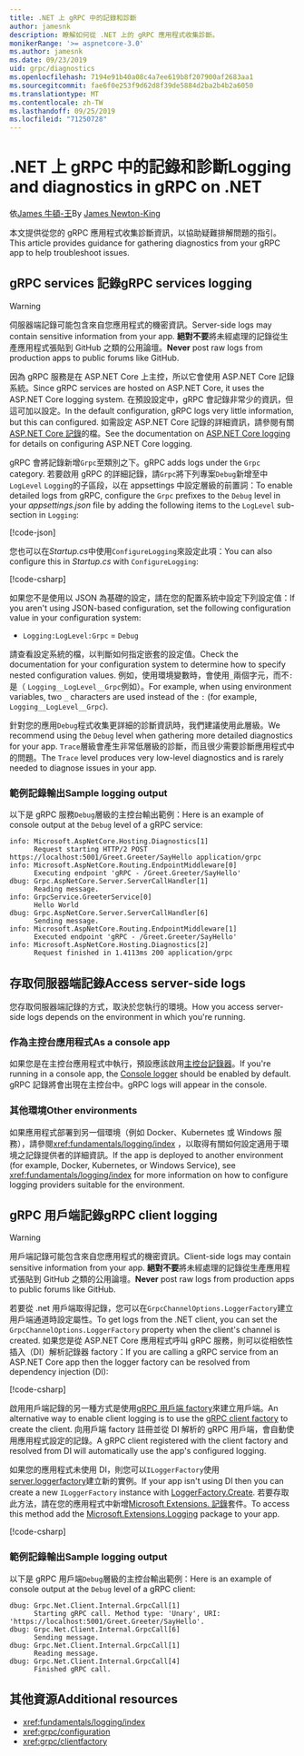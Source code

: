 ```yaml
---
title: .NET 上 gRPC 中的記錄和診斷
author: jamesnk
description: 瞭解如何從 .NET 上的 gRPC 應用程式收集診斷。
monikerRange: '>= aspnetcore-3.0'
ms.author: jamesnk
ms.date: 09/23/2019
uid: grpc/diagnostics
ms.openlocfilehash: 7194e91b40a08c4a7ee619b8f207900af2683aa1
ms.sourcegitcommit: fae6f0e253f9d62d8f39de5884d2ba2b4b2a6050
ms.translationtype: MT
ms.contentlocale: zh-TW
ms.lasthandoff: 09/25/2019
ms.locfileid: "71250728"
---
```

# <a name="logging-and-diagnostics-in-grpc-on-net"></a><span data-ttu-id="4e053-103">.NET 上 gRPC 中的記錄和診斷</span><span class="sxs-lookup"><span data-stu-id="4e053-103">Logging and diagnostics in gRPC on .NET</span></span>

<span data-ttu-id="4e053-104">依[James 牛頓-王](https://twitter.com/jamesnk)</span><span class="sxs-lookup"><span data-stu-id="4e053-104">By [James Newton-King](https://twitter.com/jamesnk)</span></span>

<span data-ttu-id="4e053-105">本文提供從您的 gRPC 應用程式收集診斷資訊，以協助疑難排解問題的指引。</span><span class="sxs-lookup"><span data-stu-id="4e053-105">This article provides guidance for gathering diagnostics from your gRPC app to help troubleshoot issues.</span></span>

## <a name="grpc-services-logging"></a><span data-ttu-id="4e053-106">gRPC services 記錄</span><span class="sxs-lookup"><span data-stu-id="4e053-106">gRPC services logging</span></span>

> [!WARNING]
> <span data-ttu-id="4e053-107">伺服器端記錄可能包含來自您應用程式的機密資訊。</span><span class="sxs-lookup"><span data-stu-id="4e053-107">Server-side logs may contain sensitive information from your app.</span></span> <span data-ttu-id="4e053-108">**絕對不要**將未經處理的記錄從生產應用程式張貼到 GitHub 之類的公用論壇。</span><span class="sxs-lookup"><span data-stu-id="4e053-108">**Never** post raw logs from production apps to public forums like GitHub.</span></span>

<span data-ttu-id="4e053-109">因為 gRPC 服務是在 ASP.NET Core 上主控，所以它會使用 ASP.NET Core 記錄系統。</span><span class="sxs-lookup"><span data-stu-id="4e053-109">Since gRPC services are hosted on ASP.NET Core, it uses the ASP.NET Core logging system.</span></span> <span data-ttu-id="4e053-110">在預設設定中，gRPC 會記錄非常少的資訊，但這可加以設定。</span><span class="sxs-lookup"><span data-stu-id="4e053-110">In the default configuration, gRPC logs very little information, but this can configured.</span></span> <span data-ttu-id="4e053-111">如需設定 ASP.NET Core 記錄的詳細資訊，請參閱有關[ASP.NET Core 記錄](xref:fundamentals/logging/index#configuration)的檔。</span><span class="sxs-lookup"><span data-stu-id="4e053-111">See the documentation on [ASP.NET Core logging](xref:fundamentals/logging/index#configuration) for details on configuring ASP.NET Core logging.</span></span>

<span data-ttu-id="4e053-112">gRPC 會將記錄新增`Grpc`至類別之下。</span><span class="sxs-lookup"><span data-stu-id="4e053-112">gRPC adds logs under the `Grpc` category.</span></span> <span data-ttu-id="4e053-113">若要啟用 gRPC 的詳細記錄，請`Grpc`將下列專案`Debug`新增至中 `LogLevel` `Logging`的子區段，以在 appsettings 中設定層級的前置詞：</span><span class="sxs-lookup"><span data-stu-id="4e053-113">To enable detailed logs from gRPC, configure the `Grpc` prefixes to the `Debug` level in your *appsettings.json* file by adding the following items to the `LogLevel` sub-section in `Logging`:</span></span>

[!code-json[](diagnostics/sample/logging-config.json?highlight=7)]

<span data-ttu-id="4e053-114">您也可以在*Startup.cs*中使用`ConfigureLogging`來設定此項：</span><span class="sxs-lookup"><span data-stu-id="4e053-114">You can also configure this in *Startup.cs* with `ConfigureLogging`:</span></span>

[!code-csharp[](diagnostics/sample/logging-config-code.cs?highlight=5)]

<span data-ttu-id="4e053-115">如果您不是使用以 JSON 為基礎的設定，請在您的配置系統中設定下列設定值：</span><span class="sxs-lookup"><span data-stu-id="4e053-115">If you aren't using JSON-based configuration, set the following configuration value in your configuration system:</span></span>

* `Logging:LogLevel:Grpc` = `Debug`

<span data-ttu-id="4e053-116">請查看設定系統的檔，以判斷如何指定嵌套的設定值。</span><span class="sxs-lookup"><span data-stu-id="4e053-116">Check the documentation for your configuration system to determine how to specify nested configuration values.</span></span> <span data-ttu-id="4e053-117">例如，使用環境變數時，會使用`_`兩個字元，而不`:`是（ `Logging__LogLevel__Grpc`例如）。</span><span class="sxs-lookup"><span data-stu-id="4e053-117">For example, when using environment variables, two `_` characters are used instead of the `:` (for example, `Logging__LogLevel__Grpc`).</span></span>

<span data-ttu-id="4e053-118">針對您的應用`Debug`程式收集更詳細的診斷資訊時，我們建議使用此層級。</span><span class="sxs-lookup"><span data-stu-id="4e053-118">We recommend using the `Debug` level when gathering more detailed diagnostics for your app.</span></span> <span data-ttu-id="4e053-119">`Trace`層級會產生非常低層級的診斷，而且很少需要診斷應用程式中的問題。</span><span class="sxs-lookup"><span data-stu-id="4e053-119">The `Trace` level produces very low-level diagnostics and is rarely needed to diagnose issues in your app.</span></span>

### <a name="sample-logging-output"></a><span data-ttu-id="4e053-120">範例記錄輸出</span><span class="sxs-lookup"><span data-stu-id="4e053-120">Sample logging output</span></span>

<span data-ttu-id="4e053-121">以下是 gRPC 服務`Debug`層級的主控台輸出範例：</span><span class="sxs-lookup"><span data-stu-id="4e053-121">Here is an example of console output at the `Debug` level of a gRPC service:</span></span>

```console
info: Microsoft.AspNetCore.Hosting.Diagnostics[1]
      Request starting HTTP/2 POST https://localhost:5001/Greet.Greeter/SayHello application/grpc
info: Microsoft.AspNetCore.Routing.EndpointMiddleware[0]
      Executing endpoint 'gRPC - /Greet.Greeter/SayHello'
dbug: Grpc.AspNetCore.Server.ServerCallHandler[1]
      Reading message.
info: GrpcService.GreeterService[0]
      Hello World
dbug: Grpc.AspNetCore.Server.ServerCallHandler[6]
      Sending message.
info: Microsoft.AspNetCore.Routing.EndpointMiddleware[1]
      Executed endpoint 'gRPC - /Greet.Greeter/SayHello'
info: Microsoft.AspNetCore.Hosting.Diagnostics[2]
      Request finished in 1.4113ms 200 application/grpc
```

## <a name="access-server-side-logs"></a><span data-ttu-id="4e053-122">存取伺服器端記錄</span><span class="sxs-lookup"><span data-stu-id="4e053-122">Access server-side logs</span></span>

<span data-ttu-id="4e053-123">您存取伺服器端記錄的方式，取決於您執行的環境。</span><span class="sxs-lookup"><span data-stu-id="4e053-123">How you access server-side logs depends on the environment in which you're running.</span></span>

### <a name="as-a-console-app"></a><span data-ttu-id="4e053-124">作為主控台應用程式</span><span class="sxs-lookup"><span data-stu-id="4e053-124">As a console app</span></span>

<span data-ttu-id="4e053-125">如果您是在主控台應用程式中執行，預設應該啟用[主控台記錄器](xref:fundamentals/logging/index#console-provider)。</span><span class="sxs-lookup"><span data-stu-id="4e053-125">If you're running in a console app, the [Console logger](xref:fundamentals/logging/index#console-provider) should be enabled by default.</span></span> <span data-ttu-id="4e053-126">gRPC 記錄將會出現在主控台中。</span><span class="sxs-lookup"><span data-stu-id="4e053-126">gRPC logs will appear in the console.</span></span>

### <a name="other-environments"></a><span data-ttu-id="4e053-127">其他環境</span><span class="sxs-lookup"><span data-stu-id="4e053-127">Other environments</span></span>

<span data-ttu-id="4e053-128">如果應用程式部署到另一個環境（例如 Docker、Kubernetes 或 Windows 服務），請參閱<xref:fundamentals/logging/index> ，以取得有關如何設定適用于環境之記錄提供者的詳細資訊。</span><span class="sxs-lookup"><span data-stu-id="4e053-128">If the app is deployed to another environment (for example, Docker, Kubernetes, or Windows Service), see <xref:fundamentals/logging/index> for more information on how to configure logging providers suitable for the environment.</span></span>

## <a name="grpc-client-logging"></a><span data-ttu-id="4e053-129">gRPC 用戶端記錄</span><span class="sxs-lookup"><span data-stu-id="4e053-129">gRPC client logging</span></span>

> [!WARNING]
> <span data-ttu-id="4e053-130">用戶端記錄可能包含來自您應用程式的機密資訊。</span><span class="sxs-lookup"><span data-stu-id="4e053-130">Client-side logs may contain sensitive information from your app.</span></span> <span data-ttu-id="4e053-131">**絕對不要**將未經處理的記錄從生產應用程式張貼到 GitHub 之類的公用論壇。</span><span class="sxs-lookup"><span data-stu-id="4e053-131">**Never** post raw logs from production apps to public forums like GitHub.</span></span>

<span data-ttu-id="4e053-132">若要從 .net 用戶端取得記錄，您可以在`GrpcChannelOptions.LoggerFactory`建立用戶端通道時設定屬性。</span><span class="sxs-lookup"><span data-stu-id="4e053-132">To get logs from the .NET client, you can set the `GrpcChannelOptions.LoggerFactory` property when the client's channel is created.</span></span> <span data-ttu-id="4e053-133">如果您是從 ASP.NET Core 應用程式呼叫 gRPC 服務，則可以從相依性插入（DI）解析記錄器 factory：</span><span class="sxs-lookup"><span data-stu-id="4e053-133">If you are calling a gRPC service from an ASP.NET Core app then the logger factory can be resolved from dependency injection (DI):</span></span>

[!code-csharp[](diagnostics/sample/net-client-dependency-injection.cs?highlight=7,16)]

<span data-ttu-id="4e053-134">啟用用戶端記錄的另一種方式是使用[gRPC 用戶端 factory](xref:grpc/clientfactory)來建立用戶端。</span><span class="sxs-lookup"><span data-stu-id="4e053-134">An alternative way to enable client logging is to use the [gRPC client factory](xref:grpc/clientfactory) to create the client.</span></span> <span data-ttu-id="4e053-135">向用戶端 factory 註冊並從 DI 解析的 gRPC 用戶端，會自動使用應用程式設定的記錄。</span><span class="sxs-lookup"><span data-stu-id="4e053-135">A gRPC client registered with the client factory and resolved from DI will automatically use the app's configured logging.</span></span>

<span data-ttu-id="4e053-136">如果您的應用程式未使用 DI，則您可以`ILoggerFactory`使用[server.loggerfactory](xref:Microsoft.Extensions.Logging.LoggerFactory.Create*)建立新的實例。</span><span class="sxs-lookup"><span data-stu-id="4e053-136">If your app isn't using DI then you can create a new `ILoggerFactory` instance with [LoggerFactory.Create](xref:Microsoft.Extensions.Logging.LoggerFactory.Create*).</span></span> <span data-ttu-id="4e053-137">若要存取此方法，請在您的應用程式中新增[Microsoft Extensions. 記錄](https://www.nuget.org/packages/microsoft.extensions.logging/)套件。</span><span class="sxs-lookup"><span data-stu-id="4e053-137">To access this method add the [Microsoft.Extensions.Logging](https://www.nuget.org/packages/microsoft.extensions.logging/) package to your app.</span></span>

[!code-csharp[](diagnostics/sample/net-client-loggerfactory-create.cs?highlight=1,8)]

### <a name="sample-logging-output"></a><span data-ttu-id="4e053-138">範例記錄輸出</span><span class="sxs-lookup"><span data-stu-id="4e053-138">Sample logging output</span></span>

<span data-ttu-id="4e053-139">以下是 gRPC 用戶端`Debug`層級的主控台輸出範例：</span><span class="sxs-lookup"><span data-stu-id="4e053-139">Here is an example of console output at the `Debug` level of a gRPC client:</span></span>

```console
dbug: Grpc.Net.Client.Internal.GrpcCall[1]
      Starting gRPC call. Method type: 'Unary', URI: 'https://localhost:5001/Greet.Greeter/SayHello'.
dbug: Grpc.Net.Client.Internal.GrpcCall[6]
      Sending message.
dbug: Grpc.Net.Client.Internal.GrpcCall[1]
      Reading message.
dbug: Grpc.Net.Client.Internal.GrpcCall[4]
      Finished gRPC call.
```

## <a name="additional-resources"></a><span data-ttu-id="4e053-140">其他資源</span><span class="sxs-lookup"><span data-stu-id="4e053-140">Additional resources</span></span>

* <xref:fundamentals/logging/index>
* <xref:grpc/configuration>
* <xref:grpc/clientfactory>
